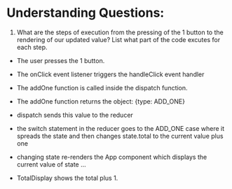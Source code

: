 # Understanding Questions:
1. What are the steps of execution from the pressing of the 1 button to the rendering of our updated value? List what part of the code excutes for each step.
* The user presses the 1 button.
* The onClick event listener triggers the handleClick event handler
* The addOne function is called inside the dispatch function.
* The addOne function returns the object: {type: ADD_ONE}
* dispatch sends this value to the reducer
* the switch statement in the reducer goes to the ADD_ONE case where it spreads the state and then changes state.total to the current value plus one
* changing state re-renders the App component which displays the current value of state
...

* TotalDisplay shows the total plus 1.
